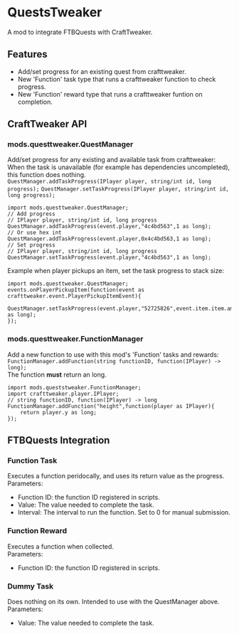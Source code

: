 # QuestsTweaker
A mod to integrate FTBQuests with CraftTweaker.  

## Features
- Add/set progress for an existing quest from crafttweaker.  
- New 'Function' task type that runs a crafttweaker function to check progress.  
- New 'Function' reward type that runs a crafttweaker funtion on completion.  

## CraftTweaker API
### mods.questtweaker.QuestManager
Add/set progress for any existing and available task from crafttweaker:  
When the task is unavailable (for example has dependencies uncompleted), this function does nothing.  
`QuestManager.addTaskProgress(IPlayer player, string/int id, long progress);`
`QuestManager.setTaskProgress(IPlayer player, string/int id, long progress);`
```
import mods.questtweaker.QuestManager;
// Add progress
// IPlayer player, string/int id, long progress
QuestManager.addTaskProgress(event.player,"4c4bd563",1 as long);
// Or use hex int
QuestManager.addTaskProgress(event.player,0x4c4bd563,1 as long);
// Set progress
// IPlayer player, string/int id, long progress
QuestManager.setTaskProgress(event.player,"4c4bd563",1 as long);
```  
Example when player pickups an item, set the task progress to stack size:
```
import mods.questtweaker.QuestManager;
events.onPlayerPickupItem(function(event as crafttweaker.event.PlayerPickupItemEvent){
    QuestManager.setTaskProgress(event.player,"52725826",event.item.item.amount as long);
});
```

### mods.questtweaker.FunctionManager
Add a new function to use with this mod's 'Function' tasks and rewards:  
`FunctionManager.addFunction(string functionID, function(IPlayer) -> long);`  
The function __must__ return an long.  
```
import mods.queststweaker.FunctionManager;
import crafttweaker.player.IPlayer;
// string functionID, function(IPlayer) -> long
FunctionManager.addFunction("height",function(player as IPlayer){
    return player.y as long;
});
```

## FTBQuests Integration
### Function Task
Executes a function peridocally, and uses its return value as the progress.  
Parameters:  
- Function ID: the function ID registered in scripts.  
- Value: The value needed to complete the task.  
- Interval: The interval to run the function. Set to 0 for manual submission.  

### Function Reward
Executes a function when collected.  
Parameters:  
- Function ID: the function ID registered in scripts.  

### Dummy Task
Does nothing on its own. Intended to use with the QuestManager above.  
Parameters:  
- Value: The value needed to complete the task.  
